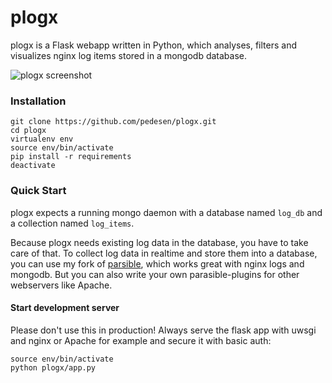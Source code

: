 plogx
=====

plogx is a Flask webapp written in Python, which analyses, filters and visualizes nginx log items stored in a mongodb database.

![plogx screenshot](http://www.pedesen.de/images/plogx_screenshot.png)

### Installation

```
git clone https://github.com/pedesen/plogx.git
cd plogx
virtualenv env
source env/bin/activate
pip install -r requirements
deactivate
```

### Quick Start

plogx expects a running mongo daemon with a database named `log_db` and a collection named `log_items`.

Because plogx needs existing log data in the database, you have to take care of that. To collect log data in realtime and store them into a database, you can use my fork of [parsible](https://github.com/pedesen/parsible), which works great with nginx logs and mongodb. But you can also write your own parasible-plugins for other webservers like Apache.

#### Start development server

Please don't use this in production! Always serve the flask app with uwsgi and nginx or Apache for example and secure it with basic auth:
```
source env/bin/activate
python plogx/app.py
```
